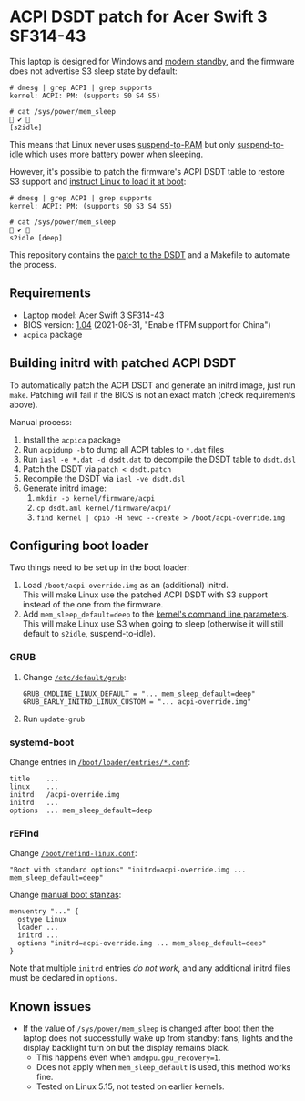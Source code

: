 # ACPI DSDT patch for Acer Swift 3 SF314-43

This laptop is designed for Windows and [modern standby](https://docs.microsoft.com/en-us/windows-hardware/design/device-experiences/modern-standby),
and the firmware does not advertise S3 sleep state by default:

```
# dmesg | grep ACPI | grep supports
kernel: ACPI: PM: (supports S0 S4 S5)
```
```
# cat /sys/power/mem_sleep                                                            ✔  
[s2idle]
```
This means that Linux never uses [suspend-to-RAM](https://www.kernel.org/doc/html/latest/admin-guide/pm/sleep-states.html#suspend-to-ram)
but only [suspend-to-idle](https://www.kernel.org/doc/html/latest/admin-guide/pm/sleep-states.html#suspend-to-idle)
which uses more battery power when sleeping.


However, it's possible to patch the firmware's ACPI DSDT table to restore S3 support and
[instruct Linux to load it at boot](https://www.kernel.org/doc/html/latest/admin-guide/acpi/initrd_table_override.html):
```
# dmesg | grep ACPI | grep supports
kernel: ACPI: PM: (supports S0 S3 S4 S5)
```
```
# cat /sys/power/mem_sleep                                                            ✔  
s2idle [deep]
```

This repository contains the [patch to the DSDT](dsdt.patch) and a Makefile to automate the process.

## Requirements

- Laptop model: Acer Swift 3 SF314-43
- BIOS version: [1.04](https://global-download.acer.com/GDFiles/BIOS/BIOS/BIOS_Acer_1.04_A_A.zip?acerid=637659969200273816) (2021-08-31, "Enable fTPM support for China")
- `acpica` package

## Building initrd with patched ACPI DSDT

To automatically patch the ACPI DSDT and generate an initrd image, just run `make`.
Patching will fail if the BIOS is not an exact match (check requirements above).

Manual process:
1. Install the `acpica` package
2. Run `acpidump -b` to dump all ACPI tables to `*.dat` files
3. Run `iasl -e *.dat -d dsdt.dat` to decompile the DSDT table to `dsdt.dsl`
4. Patch the DSDT via `patch < dsdt.patch`
5. Recompile the DSDT via `iasl -ve dsdt.dsl`
6. Generate initrd image:
   1. `mkdir -p kernel/firmware/acpi`
   2. `cp dsdt.aml kernel/firmware/acpi/`
   3. `find kernel | cpio -H newc --create > /boot/acpi-override.img`

## Configuring boot loader

Two things need to be set up in the boot loader:
1. Load `/boot/acpi-override.img` as an (additional) initrd.\
   This will make Linux use the patched ACPI DSDT with S3 support instead of the one from the firmware.
2. Add `mem_sleep_default=deep` to the
   [kernel's command line parameters](https://www.kernel.org/doc/html/latest/admin-guide/kernel-parameters.html).\
   This will make Linux use S3 when going to sleep (otherwise it will still default to `s2idle`, suspend-to-idle).

### GRUB

1. Change [`/etc/default/grub`](https://www.gnu.org/software/grub/manual/grub/html_node/Simple-configuration.html):
   ```
   GRUB_CMDLINE_LINUX_DEFAULT = "... mem_sleep_default=deep"
   GRUB_EARLY_INITRD_LINUX_CUSTOM = "... acpi-override.img"
   ```
2. Run `update-grub`

### systemd-boot

Change entries in [`/boot/loader/entries/*.conf`](https://www.freedesktop.org/software/systemd/man/loader.conf.html):
```
title    ...
linux    ...
initrd   /acpi-override.img
initrd   ...
options  ... mem_sleep_default=deep
```

### rEFInd

Change [`/boot/refind-linux.conf`](https://www.rodsbooks.com/refind/linux.html#refind_linux):
```
"Boot with standard options" "initrd=acpi-override.img ... mem_sleep_default=deep"
```
Change [manual boot stanzas](https://www.rodsbooks.com/refind/configfile.html#stanzas):
```
menuentry "..." {
  ostype Linux
  loader ...
  initrd ...
  options "initrd=acpi-override.img ... mem_sleep_default=deep"
}
```
Note that multiple `initrd` entries *do not work*, and any additional initrd files
must be declared in `options`.

## Known issues

- If the value of `/sys/power/mem_sleep` is changed after boot then the laptop
  does not successfully wake up from standby: fans, lights and the display backlight turn on but the display remains black.
  - This happens even when `amdgpu.gpu_recovery=1`.
  - Does not apply when `mem_sleep_default` is used, this method works fine.
  - Tested on Linux 5.15, not tested on earlier kernels.
